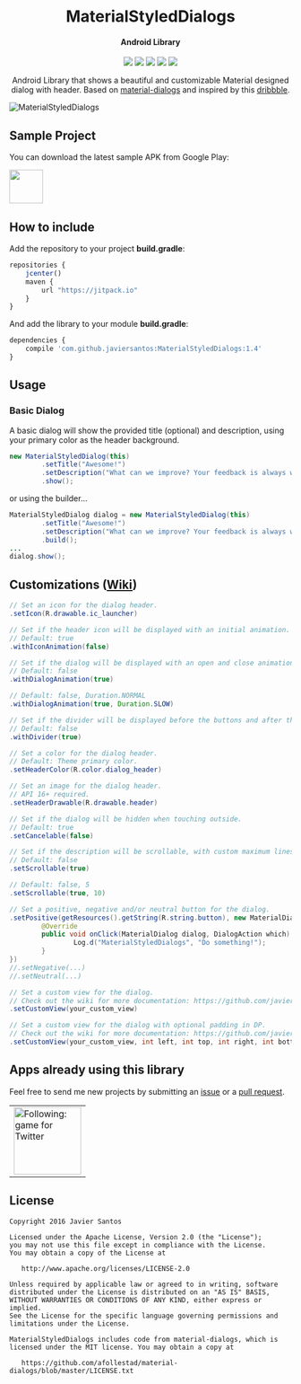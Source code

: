 <h1 align="center">MaterialStyledDialogs</h1>
<h4 align="center">Android Library</h4>

<p align="center">
  <a target="_blank" href="https://android-arsenal.com/api?level=11"><img src="https://img.shields.io/badge/API-11%2B-orange.svg"></a>
  <a target="_blank" href="https://travis-ci.org/javiersantos/MaterialStyledDialogs"><img src="https://travis-ci.org/javiersantos/MaterialStyledDialogs.svg?branch=master"></a>
  <a target="_blank" href="http://android-arsenal.com/details/1/3136"><img src="https://img.shields.io/badge/Android%20Arsenal-MaterialStyledDialogs-blue.svg"></a>
  <a target="_blank" href="https://www.paypal.me/javiersantos" title="Donate using PayPal"><img src="https://img.shields.io/badge/paypal-donate-yellow.svg" /></a>
  <a target="_blank" href="http://patreon.com/javiersantos" title="Donate using Patreon"><img src="https://img.shields.io/badge/patreon-donate-yellow.svg" /></a>
</p>

<p align="center">Android Library that shows a beautiful and customizable Material designed dialog with header. Based on <a target="_blank" href="https://github.com/afollestad/material-dialogs">material-dialogs</a> and inspired by this <a target="_blank" href="https://dribbble.com/shots/2439453-Sprocket-AND-1-3-3-OS-Consistent-Dialogs">dribbble</a>.</p>

![MaterialStyledDialogs](https://raw.githubusercontent.com/javiersantos/MaterialStyledDialogs/master/Screenshots/banner.png)

## Sample Project
You can download the latest sample APK from Google Play:

<a target="_blank" href="https://play.google.com/store/apps/details?id=com.github.javiersantos.materialstyleddialogs.demo"><img src="https://play.google.com/intl/en_us/badges/images/generic/en-play-badge.png" height="60"></a>

## How to include
Add the repository to your project **build.gradle**:
```Javascript
repositories {
    jcenter()
    maven {
        url "https://jitpack.io"
    }
}
```

And add the library to your module **build.gradle**:
```Javascript
dependencies {
    compile 'com.github.javiersantos:MaterialStyledDialogs:1.4'
}
```

## Usage
### Basic Dialog
A basic dialog will show the provided title (optional) and description, using your primary color as the header background.

```Java
new MaterialStyledDialog(this)
        .setTitle("Awesome!")
        .setDescription("What can we improve? Your feedback is always welcome.")
        .show();
```
or using the builder...

```Java
MaterialStyledDialog dialog = new MaterialStyledDialog(this)
        .setTitle("Awesome!")
        .setDescription("What can we improve? Your feedback is always welcome.")
        .build();
...
dialog.show();
```


## Customizations ([Wiki](https://github.com/javiersantos/MaterialStyledDialogs/wiki))
```Java
// Set an icon for the dialog header.
.setIcon(R.drawable.ic_launcher)
```
```Java
// Set if the header icon will be displayed with an initial animation.
// Default: true
.withIconAnimation(false)
```
```Java
// Set if the dialog will be displayed with an open and close animation, with custom duration.
// Default: false
.withDialogAnimation(true)

// Default: false, Duration.NORMAL
.withDialogAnimation(true, Duration.SLOW)
```
```Java
// Set if the divider will be displayed before the buttons and after the dialog content.
// Default: false
.withDivider(true)
```
```Java
// Set a color for the dialog header.
// Default: Theme primary color.
.setHeaderColor(R.color.dialog_header)
```
```Java
// Set an image for the dialog header.
// API 16+ required.
.setHeaderDrawable(R.drawable.header)
```
```Java
// Set if the dialog will be hidden when touching outside.
// Default: true
.setCancelable(false)
```
```Java
// Set if the description will be scrollable, with custom maximum lines.
// Default: false
.setScrollable(true)

// Default: false, 5
.setScrollable(true, 10)
```
```Java
// Set a positive, negative and/or neutral button for the dialog.
.setPositive(getResources().getString(R.string.button), new MaterialDialog.SingleButtonCallback() {
        @Override
        public void onClick(MaterialDialog dialog, DialogAction which) {
                Log.d("MaterialStyledDialogs", "Do something!");
        }
})
//.setNegative(...)
//.setNeutral(...)
```
```Java
// Set a custom view for the dialog.
// Check out the wiki for more documentation: https://github.com/javiersantos/MaterialStyledDialogs/wiki/Adding-a-custom-view
.setCustomView(your_custom_view)

// Set a custom view for the dialog with optional padding in DP.
// Check out the wiki for more documentation: https://github.com/javiersantos/MaterialStyledDialogs/wiki/Adding-a-custom-view
.setCustomView(your_custom_view, int left, int top, int right, int bottom)
```

## Apps already using this library
Feel free to send me new projects by submitting an [issue](https://github.com/javiersantos/MaterialStyledDialogs/issues) or a [pull request](https://github.com/javiersantos/MaterialStyledDialogs/pulls).

<table>
    <tr>
        <td>
            <a target="_blank" href="https://play.google.com/store/apps/details?id=com.materiup.following">
                <img src="http://www.materiup.com/images/logo.png"
                    title="Following: game for Twitter"
                    alt="Following: game for Twitter" height="120">
            </a>
        </td>
    </tr>
</table>

## License
	Copyright 2016 Javier Santos

	Licensed under the Apache License, Version 2.0 (the "License");
	you may not use this file except in compliance with the License.
	You may obtain a copy of the License at

	   http://www.apache.org/licenses/LICENSE-2.0

	Unless required by applicable law or agreed to in writing, software
	distributed under the License is distributed on an "AS IS" BASIS,
	WITHOUT WARRANTIES OR CONDITIONS OF ANY KIND, either express or implied.
	See the License for the specific language governing permissions and
	limitations under the License.

	MaterialStyledDialogs includes code from material-dialogs, which is 
	licensed under the MIT license. You may obtain a copy at
	
	   https://github.com/afollestad/material-dialogs/blob/master/LICENSE.txt

